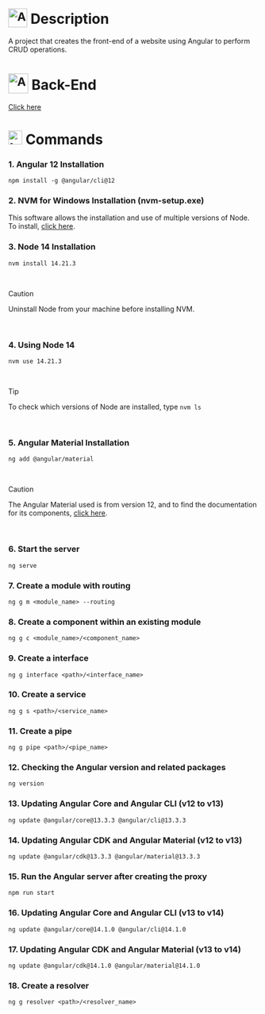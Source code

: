 # <sub><img src="https://github.com/user-attachments/assets/60f6e980-0bed-4df6-970b-16059659ee78" alt="Angular icon" width="38"></sub> Description
A project that creates the front-end of a website using Angular to perform CRUD operations.

# <sub><img src="https://github.com/user-attachments/assets/f4356701-e53e-4c89-99dd-ce3656919e7b" alt="Angular icon" width="40"></sub> Back-End
[Click here](https://github.com/MatheusADC/crud-spring)

# <img src="https://github.com/user-attachments/assets/6d7dde36-c2de-46fe-801e-3acb3620a552" alt="terminal icon" width="28"> Commands
### 1. Angular 12 Installation
```
npm install -g @angular/cli@12
```

### 2. NVM for Windows Installation (nvm-setup.exe)
This software allows the installation and use of multiple versions of Node. To install, [click here](https://github.com/coreybutler/nvm-windows/releases).


### 3. Node 14 Installation
```
nvm install 14.21.3
```

<br/>

> [!CAUTION]
> Uninstall Node from your machine before installing NVM.

<br/>

### 4. Using Node 14
```
nvm use 14.21.3
```

<br/>

> [!TIP]
> To check which versions of Node are installed, type ```nvm ls```

<br/>

### 5. Angular Material Installation
```
ng add @angular/material
```

<br/>

> [!CAUTION]
> The Angular Material used is from version 12, and to find the documentation for its components, [click here](https://v12.material.angular.io/components/categories).

<br/>

### 6. Start the server
```
ng serve
```

### 7. Create a module with routing
```
ng g m <module_name> --routing
```

### 8. Create a component within an existing module
```
ng g c <module_name>/<component_name>
```

### 9. Create a interface
```
ng g interface <path>/<interface_name>
```

### 10. Create a service
```
ng g s <path>/<service_name>
```

### 11. Create a pipe
```
ng g pipe <path>/<pipe_name>
```

### 12. Checking the Angular version and related packages
```
ng version
```

### 13. Updating Angular Core and Angular CLI (v12 to v13)
```
ng update @angular/core@13.3.3 @angular/cli@13.3.3
```

### 14. Updating Angular CDK and Angular Material (v12 to v13)
```
ng update @angular/cdk@13.3.3 @angular/material@13.3.3
```

### 15. Run the Angular server after creating the proxy
```
npm run start
```

### 16. Updating Angular Core and Angular CLI (v13 to v14)
```
ng update @angular/core@14.1.0 @angular/cli@14.1.0
```

### 17. Updating Angular CDK and Angular Material (v13 to v14)
```
ng update @angular/cdk@14.1.0 @angular/material@14.1.0
```

### 18. Create a resolver
```
ng g resolver <path>/<resolver_name>
```

